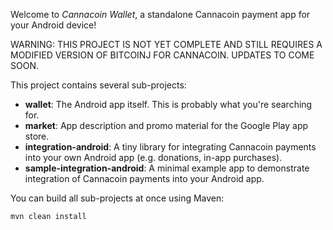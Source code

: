 Welcome to _Cannacoin Wallet_, a standalone Cannacoin payment app for your Android device!

WARNING: THIS PROJECT IS NOT YET COMPLETE AND STILL REQUIRES A MODIFIED VERSION OF BITCOINJ FOR CANNACOIN. UPDATES TO COME SOON.

This project contains several sub-projects:

 * __wallet__:
     The Android app itself. This is probably what you're searching for.
 * __market__:
     App description and promo material for the Google Play app store.
 * __integration-android__:
     A tiny library for integrating Cannacoin payments into your own Android app
     (e.g. donations, in-app purchases).
 * __sample-integration-android__:
     A minimal example app to demonstrate integration of Cannacoin payments into
     your Android app.

You can build all sub-projects at once using Maven:

`mvn clean install`

